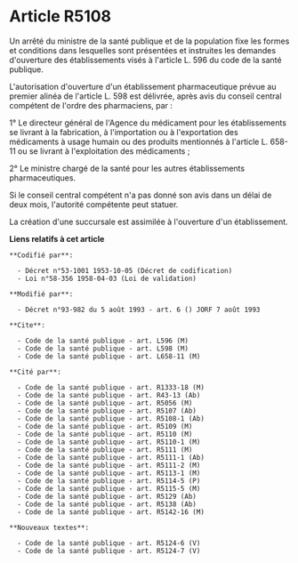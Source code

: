# Article R5108

Un arrêté du ministre de la santé publique et de la population fixe les formes et conditions dans lesquelles sont présentées
et instruites les demandes d'ouverture des établissements visés à l'article L. 596 du code de la santé publique.

L'autorisation d'ouverture d'un établissement pharmaceutique prévue au premier alinéa de l'article L. 598 est délivrée, après
avis du conseil central compétent de l'ordre des pharmaciens, par :

1° Le directeur général de l'Agence du médicament pour les établissements se livrant à la fabrication, à l'importation ou à
l'exportation des médicaments à usage humain ou des produits mentionnés à l'article L. 658-11 ou se livrant à l'exploitation
des médicaments ;

2° Le ministre chargé de la santé pour les autres établissements pharmaceutiques.

Si le conseil central compétent n'a pas donné son avis dans un délai de deux mois, l'autorité compétente peut statuer.

La création d'une succursale est assimilée à l'ouverture d'un établissement.

**Liens relatifs à cet article**

	**Codifié par**:

	  - Décret n°53-1001 1953-10-05 (Décret de codification)
	  - Loi n°58-356 1958-04-03 (Loi de validation)

	**Modifié par**:

	  - Décret n°93-982 du 5 août 1993 - art. 6 () JORF 7 août 1993

	**Cite**:

	  - Code de la santé publique - art. L596 (M)
	  - Code de la santé publique - art. L598 (M)
	  - Code de la santé publique - art. L658-11 (M)

	**Cité par**:

	  - Code de la santé publique - art. R1333-18 (M)
	  - Code de la santé publique - art. R43-13 (Ab)
	  - Code de la santé publique - art. R5056 (M)
	  - Code de la santé publique - art. R5107 (Ab)
	  - Code de la santé publique - art. R5108-1 (Ab)
	  - Code de la santé publique - art. R5109 (M)
	  - Code de la santé publique - art. R5110 (M)
	  - Code de la santé publique - art. R5110-1 (M)
	  - Code de la santé publique - art. R5111 (M)
	  - Code de la santé publique - art. R5111-1 (Ab)
	  - Code de la santé publique - art. R5111-2 (M)
	  - Code de la santé publique - art. R5113-1 (M)
	  - Code de la santé publique - art. R5114-5 (P)
	  - Code de la santé publique - art. R5115-5 (M)
	  - Code de la santé publique - art. R5129 (Ab)
	  - Code de la santé publique - art. R5138 (Ab)
	  - Code de la santé publique - art. R5142-16 (M)

	**Nouveaux textes**:

	  - Code de la santé publique - art. R5124-6 (V)
	  - Code de la santé publique - art. R5124-7 (V)
